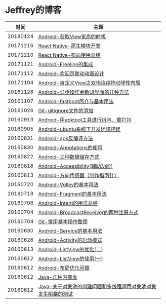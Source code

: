 # Jeffrey的博客

| 时间 | 主题 
| ------------- | -----------
| 20180124 | [Android-获取View宽高的时机](https://github.com/jeffrey1995/MyBlog/issues/28)
| 20171216 | [React Native-原生模块开发](https://github.com/jeffrey1995/MyBlog/issues/27)
| 20171210 | [React Native-布局使用总结](https://github.com/jeffrey1995/MyBlog/issues/26) 
| 20171121 | [Android-Freeline的集成](https://github.com/jeffrey1995/MyBlog/issues/25) 
| 20171112 | [Android-欢迎页联动动画设计](https://github.com/jeffrey1995/MyBlog/issues/24) 
| 20171104 | [Android-自定义View之双指连续拖动弹性布局](https://github.com/jeffrey1995/MyBlog/issues/23) 
| 20161128 | [Android-异步操作更新UI界面的几种方法](https://github.com/jeffrey1995/MyBlog/issues/22) 
| 20161107 | [Android-fastboot简介与基本用法](https://github.com/jeffrey1995/MyBlog/issues/21) 
| 20161026 | [Git-gitignore文件的添加](https://github.com/jeffrey1995/MyBlog/issues/20) 
| 20160913 | [Android-用apktool工具进行拆包、重打包](https://github.com/jeffrey1995/MyBlog/issues/19) 
| 20160905 | [Android-ubuntu系统下开发环境搭建](https://github.com/jeffrey1995/MyBlog/issues/18)
| 20160831 | [Android-apk反编译方法](https://github.com/jeffrey1995/MyBlog/issues/17) 
| 20160830 | [Android-Annotations的使用](https://github.com/jeffrey1995/MyBlog/issues/16) 
| 20160822 | [Android-三种数据储存方式](https://github.com/jeffrey1995/MyBlog/issues/15) 
| 20160818 | [Android-Accessibility(辅助功能)](https://github.com/jeffrey1995/MyBlog/issues/14) 
| 20160813 | [Android-方向传感器（制作指南针）](https://github.com/jeffrey1995/MyBlog/issues/13) 
| 20160720 | [Android-Volley的基本用法](https://github.com/jeffrey1995/MyBlog/issues/12) 
| 20160718 | [Android-Fragment的基本用法](https://github.com/jeffrey1995/MyBlog/issues/11) 
| 20160706 | [Android-Intent的用法总结](https://github.com/jeffrey1995/MyBlog/issues/10) 
| 20160704 | [Android-BroadcastReceiver的两种注册方式](https://github.com/jeffrey1995/MyBlog/issues/9) 
| 20160704 | [Git-常用基本操作整理](https://github.com/jeffrey1995/MyBlog/issues/8) 
| 20160630 | [Android-Service的基本用法](https://github.com/jeffrey1995/MyBlog/issues/7) 
| 20160628 | [Android-Activity的启动模式](https://github.com/jeffrey1995/MyBlog/issues/6) 
| 20160613 | [Android-ListView的优化(二) ](https://github.com/jeffrey1995/MyBlog/issues/5) 
| 20160612 | [Android-ListView的使用(一)](https://github.com/jeffrey1995/MyBlog/issues/4) 
| 20160612 | [Android-布局优化问题](https://github.com/jeffrey1995/MyBlog/issues/3) 
| 20160612 | [Java-几种内部类](https://github.com/jeffrey1995/MyBlog/issues/2) 
| 20160612 | [Java-关于对象池的创建问题和多线程调用对象池对象发生阻塞的测试](https://github.com/jeffrey1995/MyBlog/issues/1) 
 





